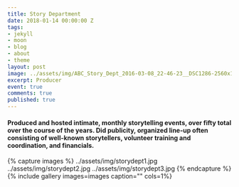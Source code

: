 ```yaml
---
title: Story Department
date: 2018-01-14 00:00:00 Z
tags:
- jekyll
- moon
- blog
- about
- theme
layout: post
image: ../assets/img/ABC_Story_Dept_2016-03-08_22-46-23__DSC1286-2560x1709.jpg
excerpt: Producer
event: true
comments: true
published: true
---
```


#### Produced and hosted intimate, monthly storytelling events, over fifty total over the course of the years. Did publicity, organized line-up often consisting of well-known storytellers, volunteer training and coordination, and financials. 
 
{% capture images %}
	../assets/img/storydept1.jpg
  ../assets/img/storydept2.jpg
  ../assets/img/storydept3.jpg
{% endcapture %}
{% include gallery images=images caption="" cols=1%}